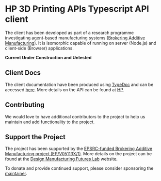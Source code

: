 # HP 3D Printing APIs Typescript API client

The client has been developed as part of a research programme investigating agent-based manufacturing systems ([Brokering Additive Manufacturing](https://dmf-lab.co.uk/brokering-additive-manufacturing/)). It is isomorphic capable of running on server (Node.js) and client-side (Browser) applications.

**Current Under Construction and Untested**

## Client Docs

The client documentation have been produced using [TypeDoc](https://typedoc.org/) and can be accessed [here](https://jamesgopsill.github.io/hp-3d-device-client). More details on the API can be found at [HP](https://developers.hp.com/3d-printing-apis).

## Contributing

We would love to have additional contributors to the project to help us maintain and add functionality to the project.

## Support the Project

The project has been supported by the [EPSRC-funded Brokering Additive Manufacturing project (EP/V05113X/1)](https://gow.epsrc.ukri.org/NGBOViewGrant.aspx?GrantRef=EP/V05113X/1). More details on the project can be found at the [Design Manufacturing Futures Lab](https://dmf-lab.co.uk/) website.

To donate and provide continued support, please consider sponsoring the [maintainer](https://github.com/sponsors/jamesgopsill).
